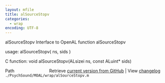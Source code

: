 ```yaml
---
layout: mfile
title: alSourceStopv
categories:
  - wrap
encoding: UTF-8
---
```


alSourceStopv  Interface to OpenAL function alSourceStopv

usage:  alSourceStopv( ns, sids )

C function:  void alSourceStopv(ALsizei ns, const ALuint\* sids)


<div class="code_header" style="text-align:right;">
  <span style="float:left;">Path&nbsp;&nbsp;</span> <span class="counter">Retrieve <a href=
  "https://raw.github.com/Psychtoolbox-3/Psychtoolbox-3/beta/./PsychSound/MOAL/wrap/alSourceStopv.m">current version from GitHub</a> | View <a href=
  "https://github.com/Psychtoolbox-3/Psychtoolbox-3/commits/beta/./PsychSound/MOAL/wrap/alSourceStopv.m">changelog</a></span>
</div>
<div class="code">
  <code>./PsychSound/MOAL/wrap/alSourceStopv.m</code>
</div>
